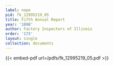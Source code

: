 ```yaml
---
label: nope
pid: fk_12995219_05
title: Fifth Annual Report
year: '1898'
author: Factory Inspectors of Illinois
order: '173'
layout: single
collection: documents
---
```



{{< embed-pdf url=/pdfs/fk_12995219_05.pdf >}}